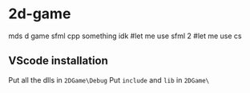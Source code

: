 # 2d-game
mds d game sfml cpp something idk #let me use sfml 2 #let me use cs

## VScode installation
Put all the dlls in `2DGame\Debug`
Put `include` and `lib` in `2DGame\`